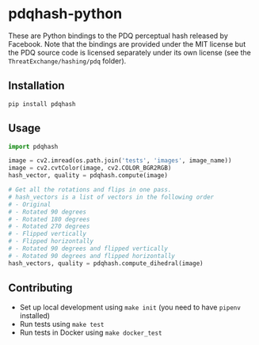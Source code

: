 # pdqhash-python
These are Python bindings to the PDQ perceptual hash released by Facebook. Note that the bindings are provided under the MIT license but the PDQ source code is licensed separately under its own license (see the `ThreatExchange/hashing/pdq` folder).

## Installation

```
pip install pdqhash
```

## Usage

```python
import pdqhash

image = cv2.imread(os.path.join('tests', 'images', image_name))
image = cv2.cvtColor(image, cv2.COLOR_BGR2RGB)
hash_vector, quality = pdqhash.compute(image)

# Get all the rotations and flips in one pass.
# hash_vectors is a list of vectors in the following order
# - Original
# - Rotated 90 degrees
# - Rotated 180 degrees
# - Rotated 270 degrees
# - Flipped vertically
# - Flipped horizontally
# - Rotated 90 degrees and flipped vertically
# - Rotated 90 degrees and flipped horizontally
hash_vectors, quality = pdqhash.compute_dihedral(image)
```

## Contributing
- Set up local development using `make init` (you need to have `pipenv` installed)
- Run tests using `make test`
- Run tests in Docker using `make docker_test`